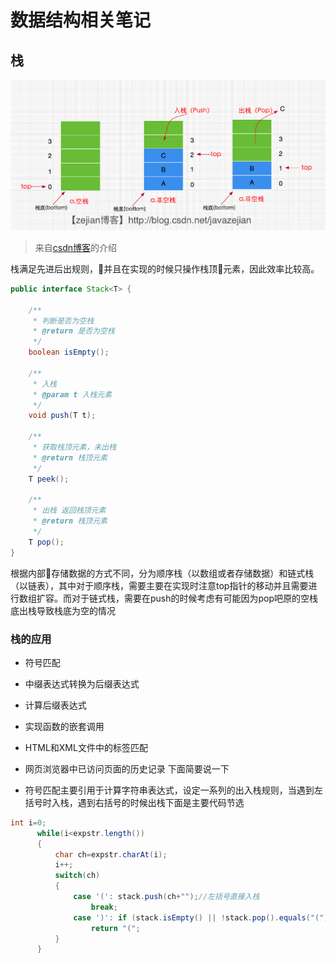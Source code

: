 数据结构相关笔记
==
## 栈
![](./res/stack.png)
> 来自[csdn博客](https://blog.csdn.net/javazejian/article/details/53362993)的介绍

栈满足先进后出规则，并且在实现的时候只操作栈顶元素，因此效率比较高。
``` java
public interface Stack<T> {

    /**
     * 判断是否为空栈
     * @return 是否为空栈
     */
    boolean isEmpty();

    /**
     * 入栈
     * @param t 入栈元素
     */
    void push(T t);

    /**
     * 获取栈顶元素，未出栈
     * @return 栈顶元素
     */
    T peek();

    /**
     * 出栈 返回栈顶元素
     * @return 栈顶元素
     */
    T pop();
}
```
根据内部存储数据的方式不同，分为顺序栈（以数组或者存储数据）和链式栈（以链表），其中对于顺序栈，需要主要在实现时注意top指针的移动并且需要进行数组扩容。而对于链式栈，需要在push的时候考虑有可能因为pop吧原的空栈底出栈导致栈底为空的情况
### 栈的应用
- 符号匹配
- 中缀表达式转换为后缀表达式
- 计算后缀表达式
- 实现函数的嵌套调用
- HTML和XML文件中的标签匹配
- 网页浏览器中已访问页面的历史记录
下面简要说一下

- 符号匹配主要引用于计算字符串表达式，设定一系列的出入栈规则，当遇到左括号时入栈，遇到右括号的时候出栈下面是主要代码节选
``` java
int i=0;
      while(i<expstr.length())
      {
          char ch=expstr.charAt(i);
          i++;
          switch(ch)
          {
              case '(': stack.push(ch+"");//左括号直接入栈
                  break;
              case ')': if (stack.isEmpty() || !stack.pop().equals("(")) //遇见右括号左括号直接出栈
                  return "(";
          }
      }
```
